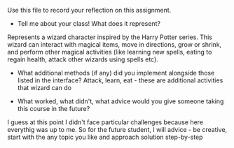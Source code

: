 Use this file to record your reflection on this assignment.

- Tell me about your class! What does it represent?

Represents a wizard character inspired by the Harry Potter series.
This wizard can interact with magical items, move in directions, grow or shrink, and perform other magical activities (like learning new spells, eating to regain health, attack other wizards using spells etc).

- What additional methods (if any) did you implement alongside those listed in the interface?
Attack, learn, eat - these are additional activities that wizard can do 

- What worked, what didn't, what advice would you give someone taking this course in the future?

I guess at this point I didn't face particular challenges because here everythig was up to me. So for the future student, I will advice - be creative, start with the any topic you like and approach solution step-by-step
